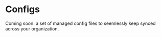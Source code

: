 # Configs

Coming soon: a set of managed config files to seemlessly keep synced across your organization.
